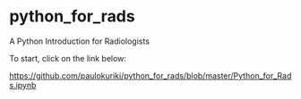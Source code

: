 # python_for_rads
A Python Introduction for Radiologists

To start, click on the link below:

https://github.com/paulokuriki/python_for_rads/blob/master/Python_for_Rads.ipynb
